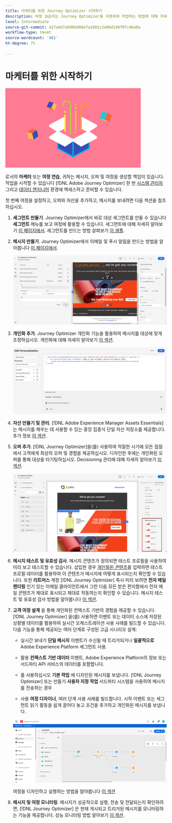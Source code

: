 ```yaml
---
title: 마케터를 위한 Journey Optimizer 시작하기
description: 여정 실습자는 Journey Optimizer을 사용하여 작업하는 방법에 대해 자세히 알아봅니다
level: Intermediate
source-git-commit: a27a6d7ab96bd08e7a2601c2e86d1d9f0fc4be0a
workflow-type: tm+mt
source-wordcount: '461'
ht-degree: 7%

---
```



# 마케터를 위한 시작하기

![마케터](assets/do-not-localize/user-3.png)

로서의 **마케터** 또는 **여정 연습**, 귀하는 메시지, 오퍼 및 여정을 생성할 책임이 있습니다. 작업을 시작할 수 있습니다 [!DNL Adobe Journey Optimizer] 한 번 [시스템 관리자](administrator.md) 그리고 [데이터 엔지니어](data-engineer.md) 환경에 액세스하고 준비할 수 있습니다.

첫 번째 여정을 설정하고, 오퍼와 자산을 추가하고, 메시지를 보내려면 다음 섹션을 참조하십시오.

1. **세그먼트 만들기**. Journey Optimizer에서 바로 대상 세그먼트를 만들 수 있습니다 **세그먼트** 메뉴를 보고 여정에 활용할 수 있습니다.  세그먼트에 대해 자세히 알아보기 [이 페이지에서](../segment/about-segments.md). 세그먼트를 만드는 방법 살펴보기 [이 샘플](../segment/creating-a-segment.md).

1. **메시지 만들기**. Journey Optimizer에서 이메일 및 푸시 알림을 만드는 방법을 알아봅니다 [이 페이지에서](../create-message.md).

   ![](../assets/email_designer_7.png)

1. **개인화 추가**. Journey Optimizer 개인화 기능을 활용하여 메시지를 대상에 맞게 조정하십시오. 개인화에 대해 자세히 알아보기 [이 섹션](../personalization/personalize.md).

   ![](../personalization/assets/perso_ee2.png)

1. **자산 만들기 및 관리**. [!DNL Adobe Experience Manager Assets Essentials] 는 메시지를 채우는 데 사용할 수 있는 중앙 집중식 단일 자산 저장소를 제공합니다. 추가 정보 [이 섹션](../assets-essentials.md).

1. **오퍼 추가**. [!DNL Journey Optimizer]을(를) 사용하여 적절한 시기에 모든 접점에서 고객에게 최상의 오퍼 및 경험을 제공하십시오. 디자인한 후에는 개인화된 오퍼를 통해 대상을 타기팅하십시오. Decisioning 관리에 대해 자세히 알아보기 [이 섹션](../../using/offers/get-started/starting-offer-decisioning.md).

   ![](../assets/offers-e2e-offers-displayed.png)

1. **메시지 테스트 및 유효성 검사**. 메시지 콘텐츠가 정의되면 테스트 프로필을 사용하여 미리 보고 테스트할 수 있습니다. 삽입한 경우 [개인화된 콘텐츠](../personalization/personalize.md)를 입력하면 테스트 프로필 데이터를 활용하여 이 콘텐츠가 메시지에 어떻게 표시되는지 확인할 수 있습니다. 또한 **리트머스** 계정 [!DNL Journey Optimizer] 즉시 미리 보려면 **전자 메일 렌더링** 인기 있는 이메일 클라이언트에서 그런 다음 모든 받은 편지함에서 전자 메일 콘텐츠가 제대로 표시되고 제대로 작동하는지 확인할 수 있습니다. 메시지 테스트 및 유효성 검사 방법을 알아봅니다 [이 섹션](../preview.md).

1. **고객 여정 설계** 을 통해 개인화된 컨텍스트 기반의 경험을 제공할 수 있습니다. [!DNL Journey Optimizer] 을(를) 사용하면 이벤트 또는 데이터 소스에 저장된 상황별 데이터를 활용하여 실시간 오케스트레이션 사용 사례를 빌드할 수 있습니다. 다음 기능을 통해 제공되는 여러 단계로 구성된 고급 시나리오 설계:

   * 실시간 보내기 **단일 메시지** 이벤트가 수신될 때 트리거되거나 **일괄적으로** Adobe Experience Platform 세그먼트 사용.

   * 활용 **컨텍스트 기반 데이터** 이벤트, Adobe Experience Platform의 정보 또는 서드파티 API 서비스의 데이터를 포함합니다.

   * 를 사용하십시오 **기본 작업** 에 디자인된 메시지를 보냅니다. [!DNL Journey Optimizer] 또는 만들기 **사용자 지정 작업** 서드파티 시스템을 사용하여 메시지를 전송하는 경우

   * 사용 **여정 디자이너**, 여러 단계 사용 사례를 빌드합니다. 시작 이벤트 또는 세그먼트 읽기 활동을 쉽게 끌어다 놓고 조건을 추가하고 개인화된 메시지를 보냅니다.

   ![](../assets/copy-paste3.png)

   여정을 디자인하고 실행하는 방법을 알아봅니다 [이 섹션](../building-journeys/journey-gs.md)

1. **메시지 및 여정 모니터링**. 메시지가 성공적으로 실행, 전송 및 전달되는지 확인하려면, [!DNL Journey Optimizer] 은 현재 게시되고 트리거된 메시지를 모니터링하는 기능을 제공합니다. 성능 모니터링 방법 알아보기 [이 섹션](../message-monitoring.md).

